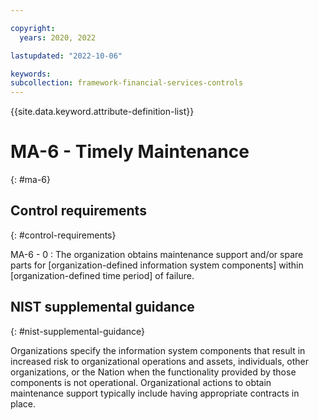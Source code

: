 ```yaml
---

copyright:
  years: 2020, 2022

lastupdated: "2022-10-06"

keywords: 
subcollection: framework-financial-services-controls
---
```


{{site.data.keyword.attribute-definition-list}}

               
# MA-6 - Timely Maintenance
{: #ma-6}

## Control requirements
{: #control-requirements}

MA-6 - 0
    : The organization obtains maintenance support and/or spare parts for [organization-defined information system components] within [organization-defined time period] of failure.

## NIST supplemental guidance
{: #nist-supplemental-guidance}

Organizations specify the information system components that result in increased risk to organizational operations and assets, individuals, other organizations, or the Nation when the functionality provided by those components is not operational. Organizational actions to obtain maintenance support typically include having appropriate contracts in place.





